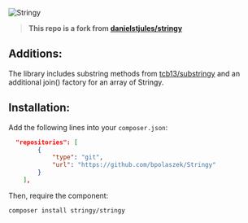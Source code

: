 ![Stringy](http://danielstjules.com/github/stringy-logo.png)

> **This repo is a fork from [danielstjules/stringy](https://github.com/danielstjules/Stringy)**

Additions:
----------

The library includes substring methods from [tcb13/substringy](https://github.com/TCB13/SubStringy) and an additional join() factory for an array of Stringy.

Installation:
-------------

Add the following lines into your `composer.json`:
```json
  "repositories": [
        {
            "type": "git",
            "url": "https://github.com/bpolaszek/Stringy"
        }
    ],
```

Then, require the component:

```
composer install stringy/stringy
```